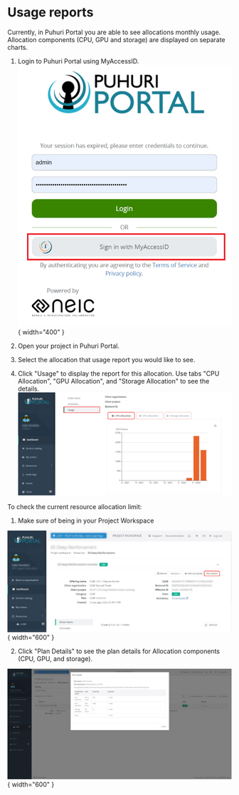 # Usage reports

Currently, in Puhuri Portal you are able to see allocations monthly usage. Allocation components (CPU, GPU and storage) are displayed on separate charts.

1. Login to Puhuri Portal using MyAccessID.
   ![Login](../assets/Login.PNG){ width="400" }

2. Open your project in Puhuri Portal.
3. Select the allocation that usage report you would like to see.
4. Click "Usage" to display the report for this allocation. Use tabs "CPU Allocation", "GPU Allocation", and "Storage Allocation" to see the details. 
   ![Usage](../assets/puhuri_usage.jpg)
   
To check the current resource allocation limit:

1. Make sure of being in your Project Workspace 
 
  ![Plan Details_Button](../assets/plan_details_button.jpg){ width="600" }
  
2. Click "Plan Details" to see the plan details for Allocation components (CPU, GPU, and storage).
  
  ![Plan Details](../assets/plan_details.jpg){ width="600" }
